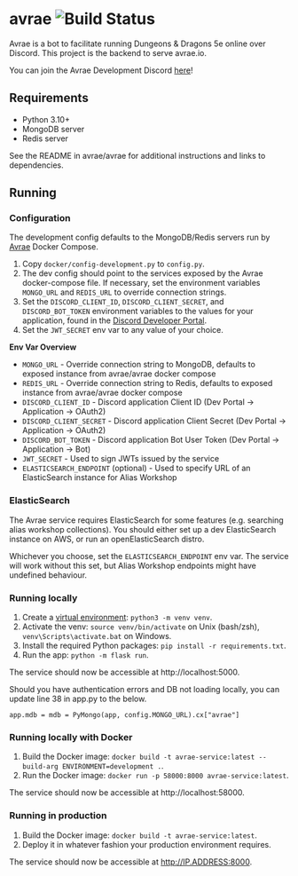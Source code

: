 # avrae ![Build Status](https://github.com/avrae/avrae-service/workflows/Build/badge.svg)

Avrae is a bot to facilitate running Dungeons & Dragons 5e online over Discord. This project is the backend to serve
avrae.io.

You can join the Avrae Development Discord [here](https://discord.gg/pQbd4s6)!

## Requirements

- Python 3.10+
- MongoDB server
- Redis server

See the README in avrae/avrae for additional instructions and links to dependencies.

## Running

### Configuration

The development config defaults to the MongoDB/Redis servers run by [Avrae](https://github.com/avrae/avrae) Docker
Compose.

1. Copy `docker/config-development.py` to `config.py`.
2. The dev config should point to the services exposed by the Avrae docker-compose file. If necessary, set the
   environment variables `MONGO_URL` and `REDIS_URL` to override connection strings.
3. Set the `DISCORD_CLIENT_ID`, `DISCORD_CLIENT_SECRET`, and `DISCORD_BOT_TOKEN` environment variables to the values for
   your application, found in the [Discord Developer Portal](https://discord.com/developers/applications).
4. Set the `JWT_SECRET` env var to any value of your choice.

**Env Var Overview**

- `MONGO_URL` - Override connection string to MongoDB, defaults to exposed instance from avrae/avrae docker compose
- `REDIS_URL` - Override connection string to Redis, defaults to exposed instance from avrae/avrae docker compose
- `DISCORD_CLIENT_ID` - Discord application Client ID (Dev Portal -> Application -> OAuth2)
- `DISCORD_CLIENT_SECRET` - Discord application Client Secret (Dev Portal -> Application -> OAuth2)
- `DISCORD_BOT_TOKEN` - Discord application Bot User Token (Dev Portal -> Application -> Bot)
- `JWT_SECRET` - Used to sign JWTs issued by the service
- `ELASTICSEARCH_ENDPOINT` (optional) - Used to specify URL of an ElasticSearch instance for Alias Workshop

### ElasticSearch

The Avrae service requires ElasticSearch for some features (e.g. searching alias workshop collections). You should
either set up a dev ElasticSearch instance on AWS, or run an openElasticSearch distro.

Whichever you choose, set the `ELASTICSEARCH_ENDPOINT` env var. The service will work without this set, but Alias
Workshop endpoints might have undefined behaviour.

### Running locally

1. Create a [virtual environment](https://docs.python.org/3/library/venv.html): `python3 -m venv venv`.
2. Activate the venv: `source venv/bin/activate` on Unix (bash/zsh), `venv\Scripts\activate.bat` on Windows.
3. Install the required Python packages: `pip install -r requirements.txt`.
4. Run the app: `python -m flask run`.

The service should now be accessible at http://localhost:5000.

Should you have authentication errors and DB not loading locally, you can update line 38 in app.py to the below.

```app.mdb = mdb = PyMongo(app, config.MONGO_URL).cx["avrae"]```

### Running locally with Docker

1. Build the Docker image: `docker build -t avrae-service:latest --build-arg ENVIRONMENT=development .`.
2. Run the Docker image: `docker run -p 58000:8000 avrae-service:latest`.

The service should now be accessible at http://localhost:58000.

### Running in production

1. Build the Docker image: `docker build -t avrae-service:latest`.
2. Deploy it in whatever fashion your production environment requires.

The service should now be accessible at http://IP.ADDRESS:8000.
 